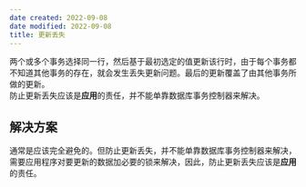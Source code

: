 ```yaml
---
date created: 2022-09-08
date modified: 2022-09-08
title: 更新丢失
---
```


两个或多个事务选择同一行，然后基于最初选定的值更新该行时，由于每个事务都不知道其他事务的存在，就会发生丢失更新问题。最后的更新覆盖了由其他事务所做的更新。  
  防止更新丢失应该是**应用**的责任，并不能单靠数据库事务控制器来解决。

## 解决方案

通常是应该完全避免的。但防止更新丢失，并不能单靠数据库事务控制器来解决，需要应用程序对要更新的数据加必要的锁来解决，因此，防止更新丢失应该是**应用**的责任。

  
